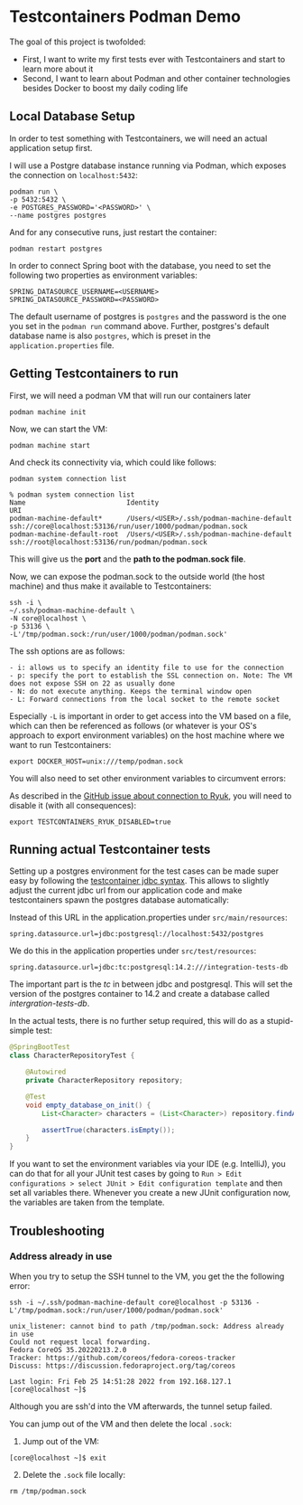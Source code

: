 # Testcontainers Podman Demo
The goal of this project is twofolded:
- First, I want to write my first tests ever with Testcontainers and start to learn more about it
- Second, I want to learn about Podman and other container technologies besides Docker to boost my daily coding life

## Local Database Setup
In order to test something with Testcontainers, we will need an actual application setup first.

I will use a Postgre database instance running via Podman, which exposes the connection on `localhost:5432`:

```
podman run \
-p 5432:5432 \
-e POSTGRES_PASSWORD='<PASSWORD>' \
--name postgres postgres
```

And for any consecutive runs, just restart the container:

```
podman restart postgres
```

In order to connect Spring boot with the database, you need to set the following two
properties as environment variables:

```
SPRING_DATASOURCE_USERNAME=<USERNAME>
SPRING_DATASOURCE_PASSWORD=<PASSWORD>
```

The default username of postgres is `postgres` and the password is the one you set in the `podman run`
command above. Further, postgres's default database name is also `postgres`, which is preset in the `application.properties`
file.

## Getting Testcontainers to run
First, we will need a podman VM that will run our containers later

`podman machine init`

Now, we can start the VM:

`podman machine start`

And check its connectivity via, which could like follows:

`podman system connection list`

```
% podman system connection list
Name                         Identity                                           URI
podman-machine-default*      /Users/<USER>/.ssh/podman-machine-default  ssh://core@localhost:53136/run/user/1000/podman/podman.sock
podman-machine-default-root  /Users/<USER>/.ssh/podman-machine-default  ssh://root@localhost:53136/run/podman/podman.sock
```

This will give us the **port** and the **path to the podman.sock file**.

Now, we can expose the podman.sock to the outside world (the host machine) and thus make it available to Testcontainers:

```
ssh -i \
~/.ssh/podman-machine-default \
-N core@localhost \
-p 53136 \
-L'/tmp/podman.sock:/run/user/1000/podman/podman.sock'
```

The ssh options are as follows:

```
- i: allows us to specify an identity file to use for the connection
- p: specify the port to establish the SSL connection on. Note: The VM does not expose SSH on 22 as usually done
- N: do not execute anything. Keeps the terminal window open
- L: Forward connections from the local socket to the remote socket
```

Especially `-L` is important in order to get access into the VM based on a file, which can then be referenced as follows (or whatever is your OS's approach to export environment variables) on the host machine
where we want to run Testcontainers:

```
export DOCKER_HOST=unix:///temp/podman.sock
```

You will also need to set other environment variables to circumvent errors:

As described in the [GitHub issue about connection to Ryuk](https://github.com/testcontainers/testcontainers-java/issues/3609), you will need to disable it (with all consequences):
```
export TESTCONTAINERS_RYUK_DISABLED=true
```

## Running actual Testcontainer tests
Setting up a postgres environment for the test cases can be made super easy by following the
[testcontainer jdbc syntax](https://www.testcontainers.org/modules/databases/jdbc/). This allows to slightly
adjust the current jdbc url from our application code and make testcontainers spawn the postgres database
automatically:

Instead of this URL in the application.properties under `src/main/resources`:
```
spring.datasource.url=jdbc:postgresql://localhost:5432/postgres
```

We do this in the application properties under `src/test/resources`:
```
spring.datasource.url=jdbc:tc:postgresql:14.2:///integration-tests-db
```

The important part is the *tc* in between jdbc and postgresql. This will set the version of
the postgres container to 14.2 and create a database called *intergration-tests-db*.

In the actual tests, there is no further setup required, this will do as a stupid-simple test:

```java
@SpringBootTest
class CharacterRepositoryTest {

    @Autowired
    private CharacterRepository repository;

    @Test
    void empty_database_on_init() {
        List<Character> characters = (List<Character>) repository.findAll();

        assertTrue(characters.isEmpty());
    }
}
```

If you want to set the environment variables via your IDE (e.g. IntelliJ), you can
do that for all your JUnit test cases by going to 
`Run > Edit configurations > select JUnit > Edit configuration template` and then set all variables there.
Whenever you create a new JUnit configuration now, the variables are taken from the template.

## Troubleshooting

### Address already in use
When you try to setup the SSH tunnel to the VM, you get the the following error:

`ssh -i ~/.ssh/podman-machine-default core@localhost -p 53136 -L'/tmp/podman.sock:/run/user/1000/podman/podman.sock'`

```
unix_listener: cannot bind to path /tmp/podman.sock: Address already in use
Could not request local forwarding.
Fedora CoreOS 35.20220213.2.0
Tracker: https://github.com/coreos/fedora-coreos-tracker
Discuss: https://discussion.fedoraproject.org/tag/coreos

Last login: Fri Feb 25 14:51:28 2022 from 192.168.127.1
[core@localhost ~]$
```

Although you are ssh'd into the VM afterwards, the tunnel setup failed.

You can jump out of the VM and then delete the local `.sock`:

1. Jump out of the VM:

`[core@localhost ~]$ exit`

2. Delete the `.sock` file locally:

`rm /tmp/podman.sock`